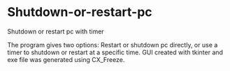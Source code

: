 # Shutdown-or-restart-pc
Shutdown or restart pc with timer

The program gives two options: Restart or shutdown pc directly, or use a timer to shutdown or restart at a specific time. GUI created with
tkinter and exe file was generated using CX_Freeze.
